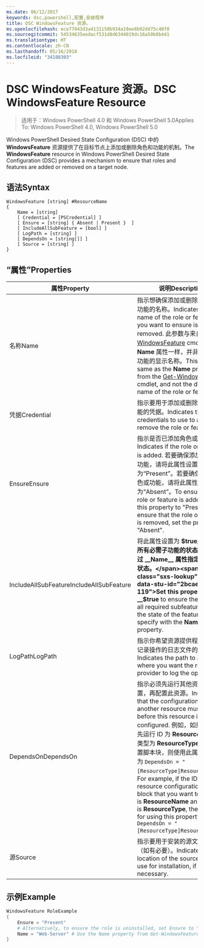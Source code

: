 ```yaml
---
ms.date: 06/12/2017
keywords: dsc,powershell,配置,安装程序
title: DSC WindowsFeature 资源。
ms.openlocfilehash: ece77043d3a4131150b934a19ee8b92dd75c48f0
ms.sourcegitcommit: 54534635eedacf531d8d6344019dc16a50b8b441
ms.translationtype: HT
ms.contentlocale: zh-CN
ms.lasthandoff: 05/16/2018
ms.locfileid: "34188303"
---
```

# <a name="dsc-windowsfeature-resource"></a><span data-ttu-id="2bcae-103">DSC WindowsFeature 资源。</span><span class="sxs-lookup"><span data-stu-id="2bcae-103">DSC WindowsFeature Resource</span></span>

> <span data-ttu-id="2bcae-104">适用于：Windows PowerShell 4.0 和 Windows PowerShell 5.0</span><span class="sxs-lookup"><span data-stu-id="2bcae-104">Applies To: Windows PowerShell 4.0, Windows PowerShell 5.0</span></span>

<span data-ttu-id="2bcae-105">Windows PowerShell Desired State Configuration (DSC) 中的 **WindowsFeature** 资源提供了在目标节点上添加或删除角色和功能的机制。</span><span class="sxs-lookup"><span data-stu-id="2bcae-105">The **WindowsFeature** resource in Windows PowerShell Desired State Configuration (DSC) provides a mechanism to ensure that roles and features are added or removed on a target node.</span></span>

## <a name="syntax"></a><span data-ttu-id="2bcae-106">语法</span><span class="sxs-lookup"><span data-stu-id="2bcae-106">Syntax</span></span>

```
WindowsFeature [string] #ResourceName
{
    Name = [string]
    [ Credential = [PSCredential] ]
    [ Ensure = [string] { Absent | Present }  ]
    [ IncludeAllSubFeature = [bool] ]
    [ LogPath = [string] ]
    [ DependsOn = [string[]] ]
    [ Source = [string] ]
}
```

## <a name="properties"></a><span data-ttu-id="2bcae-107">“属性”</span><span class="sxs-lookup"><span data-stu-id="2bcae-107">Properties</span></span>

|  <span data-ttu-id="2bcae-108">属性</span><span class="sxs-lookup"><span data-stu-id="2bcae-108">Property</span></span>  |  <span data-ttu-id="2bcae-109">说明</span><span class="sxs-lookup"><span data-stu-id="2bcae-109">Description</span></span>   |
|---|---|
| <span data-ttu-id="2bcae-110">名称</span><span class="sxs-lookup"><span data-stu-id="2bcae-110">Name</span></span>| <span data-ttu-id="2bcae-111">指示想确保添加或删除的角色或功能的名称。</span><span class="sxs-lookup"><span data-stu-id="2bcae-111">Indicates the name of the role or feature that you want to ensure is added or removed.</span></span> <span data-ttu-id="2bcae-112">此参数与来自 [Get-WindowsFeature](/powershell/module/servermanager/Get-WindowsFeature) cmdlet 的 __Name__ 属性一样，并非该角色或功能的显示名称。</span><span class="sxs-lookup"><span data-stu-id="2bcae-112">This is the same as the __Name__ property from the [Get-WindowsFeature](/powershell/module/servermanager/Get-WindowsFeature) cmdlet, and not the display name of the role or feature.</span></span>|
| <span data-ttu-id="2bcae-113">凭据</span><span class="sxs-lookup"><span data-stu-id="2bcae-113">Credential</span></span>| <span data-ttu-id="2bcae-114">指示要用于添加或删除角色或功能的凭据。</span><span class="sxs-lookup"><span data-stu-id="2bcae-114">Indicates the credentials to use to add or remove the role or feature.</span></span>|
| <span data-ttu-id="2bcae-115">Ensure</span><span class="sxs-lookup"><span data-stu-id="2bcae-115">Ensure</span></span>| <span data-ttu-id="2bcae-116">指示是否已添加角色或功能。</span><span class="sxs-lookup"><span data-stu-id="2bcae-116">Indicates if the role or feature is added.</span></span> <span data-ttu-id="2bcae-117">若要确保添加了角色或功能，请将此属性设置为“Present”。若要确保删除了角色或功能，请将此属性设为“Absent”。</span><span class="sxs-lookup"><span data-stu-id="2bcae-117">To ensure that the role or feature is added, set this property to "Present" To ensure that the role or feature is removed, set the property to "Absent".</span></span>|
| <span data-ttu-id="2bcae-118">IncludeAllSubFeature</span><span class="sxs-lookup"><span data-stu-id="2bcae-118">IncludeAllSubFeature</span></span>| <span data-ttu-id="2bcae-119">将此属性设置为 __$true__ 以确保所有必需子功能的状态均为你通过 __Name__ 属性指定的功能的状态。</span><span class="sxs-lookup"><span data-stu-id="2bcae-119">Set this property to __$true__ to ensure the state of all required subfeatures with the state of the feature you specify with the __Name__ property.</span></span>|
| <span data-ttu-id="2bcae-120">LogPath</span><span class="sxs-lookup"><span data-stu-id="2bcae-120">LogPath</span></span>| <span data-ttu-id="2bcae-121">指示你希望资源提供程序在其中记录操作的日志文件的路径。</span><span class="sxs-lookup"><span data-stu-id="2bcae-121">Indicates the path to a log file where you want the resource provider to log the operation.</span></span>|
| <span data-ttu-id="2bcae-122">DependsOn</span><span class="sxs-lookup"><span data-stu-id="2bcae-122">DependsOn</span></span>| <span data-ttu-id="2bcae-123">指示必须先运行其他资源的配置，再配置此资源。</span><span class="sxs-lookup"><span data-stu-id="2bcae-123">Indicates that the configuration of another resource must run before this resource is configured.</span></span> <span data-ttu-id="2bcae-124">例如，如果你想要首先运行 ID 为 __ResourceName__、类型为 __ResourceType__ 的资源配置脚本块，则使用此属性的语法为 `DependsOn = "[ResourceType]ResourceName"`。</span><span class="sxs-lookup"><span data-stu-id="2bcae-124">For example, if the ID of the resource configuration script block that you want to run first is __ResourceName__ and its type is __ResourceType__, the syntax for using this property is `DependsOn = "[ResourceType]ResourceName"`.</span></span>|
| <span data-ttu-id="2bcae-125">源</span><span class="sxs-lookup"><span data-stu-id="2bcae-125">Source</span></span>| <span data-ttu-id="2bcae-126">指示要用于安装的源文件的位置（如有必要）。</span><span class="sxs-lookup"><span data-stu-id="2bcae-126">Indicates the location of the source file to use for installation, if necessary.</span></span>|

## <a name="example"></a><span data-ttu-id="2bcae-127">示例</span><span class="sxs-lookup"><span data-stu-id="2bcae-127">Example</span></span>
```powershell
WindowsFeature RoleExample
{
    Ensure = "Present"
    # Alternatively, to ensure the role is uninstalled, set Ensure to "Absent"
    Name = "Web-Server" # Use the Name property from Get-WindowsFeature
}
```
